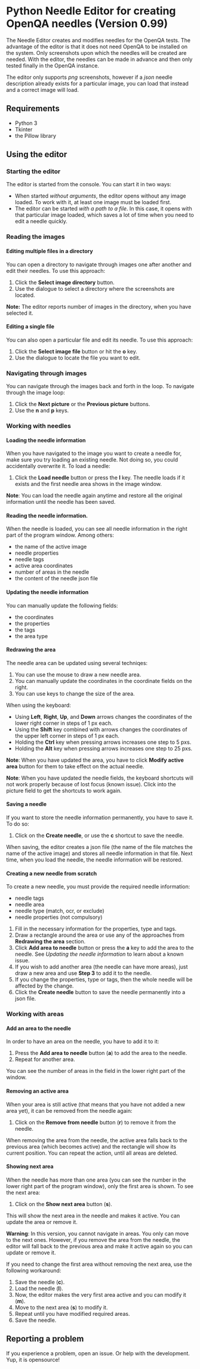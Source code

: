 # Python Needle Editor for creating OpenQA needles (Version 0.99)

The Needle Editor creates and modifies needles for the OpenQA tests. The advantage of the editor is
that it does not need OpenQA to be installed on the system. Only screenshots upon which the needles 
will be created are needed. With the editor, the needles can be made in advance and then only tested finally in the OpenQA 
instance. 

The editor only supports *png* screenshots, however if a *json* needle description already exists for a particular image,
you can load that instead and a correct image will load. 

## Requirements

* Python 3
* Tkinter
* the Pillow library

## Using the editor

### Starting the editor

The editor is started from the console. You can start it in two ways:

* When started *without arguments*, the editor opens without any image loaded. To work with it, at least one image must be loaded first.
* The editor can be started *with a path to a file*. In this case, it opens with that particular image loaded, which saves a lot of time when you need to edit a needle quickly.


### Reading the images

#### Editing multiple files in a directory

You can open a directory to navigate through images one after another and edit their needles. To use this approach:

1. Click the **Select image directory** button.
2. Use the dialogue to select a directory where the screenshots are located.

**Note:** The editor reports number of images in the directory, when you have selected it.

#### Editing a single file

You can also open a particular file and edit its needle. To use this approach:

1. Click the **Select image file** button or hit the **o** key.
2. Use the dialogue to locate the file you want to edit.


### Navigating through images

You can navigate through the images back and forth in the loop. To navigate through the image loop:

1. Click the **Next picture** or the **Previous picture** buttons.
2. Use the **n** and **p** keys. 


### Working with needles

#### Loading the needle information

When you have navigated to the image you want to create a needle for, make sure you try loading an
existing needle. Not doing so, you could accidentally overwrite it. To load a needle:

1. Click the **Load needle** button or press the **l** key. The needle loads if it exists and the first needle area shows
in the image window.

**Note**: You can load the needle again anytime and restore all the original information until the needle 
has been saved.

#### Reading the needle information.

When the needle is loaded, you can see all needle information in the right part of the program window.
Among others:

* the name of the active image
* needle properties
* needle tags
* active area coordinates
* number of areas in the needle
* the content of the needle json file

#### Updating the needle information
You can manually update the following fields:

* the coordinates
* the properties
* the tags
* the area type

#### Redrawing the area 

The needle area can be updated using several techniqes:

1. You can use the mouse to draw a new needle area. 
2. You can manually update the coordinates in the coordinate fields on the right.
3. You can use keys to change the size of the area. 

When using the keyboard:
	
* Using **Left**, **Right**, **Up**, and **Down** arrows changes the coordinates of the lower right corner in steps of 1 px each.
* Using the **Shift** key combined with arrows changes the coordinates of the upper left corner in steps of 1 px each.
* Holding the **Ctrl** key when pressing arrows increases one step to 5 pxs.
* Holding the **Alt** key when pressing arrows increases one step to 25 pxs.

**Note**: When you have updated the area, you have to click **Modify active area** button 
for them to take effect on the actual needle. 

**Note**: When you have updated the needle fields, the keyboard shortcuts will not work properly because of 
lost focus (known issue). Click into the picture field to get the shortcuts to work again.


#### Saving a needle

If you want to store the needle information permanently, you have to save it. To do so:

1. Click on the **Create needle**, or use the **c** shortcut to save the needle.

When saving, the editor creates a json file (the name of the file matches the name of the active 
image) and stores all needle information in that file. Next time, when you load the needle, the needle information will be restored.

#### Creating a new needle from scratch

To create a new needle, you must provide the required needle information:

* needle tags
* needle area
* needle type (match, ocr, or exclude)
* needle properties (not compulsory)

1. Fill in the necessary information for the properties, type and tags.
2. Draw a rectangle around the area or use any of the approaches from **Redrawing the area** section.
3. Click **Add area to needle** button or press the **a** key to add the area to the needle. See 
*Updating the needle information* to learn about a known issue.
4. If you wish to add another area (the needle can have more areas), just draw a new area and use 
**Step 3** to add it to the needle.
5. If you change the properties, type or tags, then the whole needle will be affected by the change.
6. Click the **Create needle** button to save the needle permanently into a json file.

### Working with areas

#### Add an area to the needle

In order to have an area on the needle, you have to add it to it:

1. Press the **Add area to needle** button (**a**) to add the area to the needle. 
2. Repeat for another area.

You can see the number of areas in the field in the lower right part of the window.

#### Removing an active area

When your area is still active (that means that you have not added a new area yet), it can be removed
from the needle again:

1. Click on the **Remove from needle** button (**r**) to remove it from the needle. 

When removing the area from the needle, the active area falls back to the previous area 
(which becomes active) and the rectangle will show its current position. You can repeat the action,
until all areas are deleted.

#### Showing next area

When the needle has more than one area (you can see the number in the lower right part of the
program window), only the first area is shown. To see the next area:

1. Click on the **Show next area** button (**s**). 

This will show the next area in the needle and makes it active. You can update the area or remove it.

**Warning**: In this version, you cannot navigate in areas. You only can move to the next ones.
However, if you remove the area from the needle, the editor will fall back to the previous area and 
make it active again so you can update or remove it.

If you need to change the first area without removing the next area, use the following workaround:

1. Save the needle (**c**).
2. Load the needle (**l**).
3. Now, the editor makes the very first area active and you can modify it (**m**).
4. Move to the next area (**s**) to modify it.
5. Repeat until you have modified required areas.
6. Save the needle.


## Reporting a problem

If you experience a problem, open an issue. Or help with the development. Yup, it is opensource!




